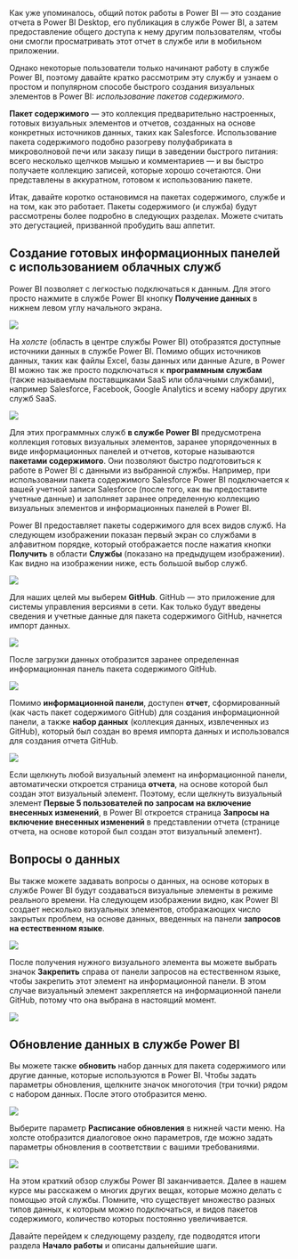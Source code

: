 Как уже упоминалось, общий поток работы в Power BI — это создание отчета в Power BI Desktop, его публикация в службе Power BI, а затем предоставление общего доступа к нему другим пользователям, чтобы они смогли просматривать этот отчет в службе или в мобильном приложении.

Однако некоторые пользователи только начинают работу в службе Power BI, поэтому давайте кратко рассмотрим эту службу и узнаем о простом и популярном способе быстрого создания визуальных элементов в Power BI: *использование пакетов содержимого*.

**Пакет содержимого** — это коллекция предварительно настроенных, готовых визуальных элементов и отчетов, созданных на основе конкретных источников данных, таких как Salesforce. Использование пакета содержимого подобно разогреву полуфабриката в микроволновой печи или заказу пищи в заведении быстрого питания: всего несколько щелчков мышью и комментариев — и вы быстро получаете коллекцию записей, которые хорошо сочетаются. Они представлены в аккуратном, готовом к использованию пакете.

Итак, давайте коротко остановимся на пакетах содержимого, службе и на том, как это работает. Пакеты содержимого (и служба) будут рассмотрены более подробно в следующих разделах. Можете считать это дегустацией, призванной пробудить ваш аппетит.

## <a name="create-out-of-the-box-dashboards-with-cloud-services"></a>Создание готовых информационных панелей с использованием облачных служб
Power BI позволяет с легкостью подключаться к данным. Для этого просто нажмите в службе Power BI кнопку **Получение данных** в нижнем левом углу начального экрана.

![](media/0-3-dashboards-cloud-services/c0a3_1.png)

На *холсте* (область в центре службы Power BI) отобразятся доступные источники данных в службе Power BI. Помимо общих источников данных, таких как файлы Excel, базы данных или данные Azure, в Power BI можно так же просто подключаться к **программным службам** (также называемым поставщиками SaaS или облачными службами), например Salesforce, Facebook, Google Analytics и всему набору других служб SaaS.

![](media/0-3-dashboards-cloud-services/c0a3_2.png)

Для этих программных служб **в службе Power BI** предусмотрена коллекция готовых визуальных элементов, заранее упорядоченных в виде информационных панелей и отчетов, которые называются **пакетами содержимого**. Они позволяют быстро подготовиться к работе в Power BI с данными из выбранной службы. Например, при использовании пакета содержимого Salesforce Power BI подключается к вашей учетной записи Salesforce (после того, как вы предоставите учетные данные) и заполняет заранее определенную коллекцию визуальных элементов и информационных панелей в Power BI.

Power BI предоставляет пакеты содержимого для всех видов служб. На следующем изображении показан первый экран со службами в алфавитном порядке, который отображается после нажатия кнопки **Получить** в области **Службы** (показано на предыдущем изображении). Как видно на изображении ниже, есть большой выбор служб.

![](media/0-3-dashboards-cloud-services/c0a3_3.png)

Для наших целей мы выберем **GitHub**. GitHub — это приложение для системы управления версиями в сети. Как только будут введены сведения и учетные данные для пакета содержимого GitHub, начнется импорт данных.

![](media/0-3-dashboards-cloud-services/c0a3_4.png)

После загрузки данных отобразится заранее определенная информационная панель пакета содержимого GitHub.

![](media/0-3-dashboards-cloud-services/c0a3_5.png)

Помимо **информационной панели**, доступен **отчет**, сформированный (как часть пакет содержимого GitHub) для создания информационной панели, а также **набор данных** (коллекция данных, извлеченных из GitHub), который был создан во время импорта данных и использовался для создания отчета GitHub.

![](media/0-3-dashboards-cloud-services/c0a3_6.png)

Если щелкнуть любой визуальный элемент на информационной панели, автоматически откроется страница **отчета**, на основе которой был создан этот визуальный элемент. Поэтому, если щелкнуть визуальный элемент **Первые 5 пользователей по запросам на включение внесенных изменений**, в Power BI откроется страница **Запросы на включение внесенных изменений** в представлении отчета (странице отчета, на основе которой был создан этот визуальный элемент).

## <a name="asking-questions-of-your-data"></a>Вопросы о данных
Вы также можете задавать вопросы о данных, на основе которых в службе Power BI будут создаваться визуальные элементы в режиме реального времени. На следующем изображении видно, как Power BI создает несколько визуальных элементов, отображающих число закрытых проблем, на основе данных, введенных на панели **запросов на естественном языке**.

![](media/0-3-dashboards-cloud-services/c0a3_7.png)

После получения нужного визуального элемента вы можете выбрать значок **Закрепить** справа от панели запросов на естественном языке, чтобы закрепить этот элемент на информационной панели. В этом случае визуальный элемент закрепляется на информационной панели GitHub, потому что она выбрана в настоящий момент.

![](media/0-3-dashboards-cloud-services/c0a3_8.png)

## <a name="refreshing-data-in-the-power-bi-service"></a>Обновление данных в службе Power BI
Вы можете также **обновить** набор данных для пакета содержимого или другие данные, которые используются в Power BI. Чтобы задать параметры обновления, щелкните значок многоточия (три точки) рядом с набором данных. После этого отобразится меню.

![](media/0-3-dashboards-cloud-services/c0a3_9.png)

Выберите параметр **Расписание обновления** в нижней части меню. На холсте отобразится диалоговое окно параметров, где можно задать параметры обновления в соответствии с вашими требованиями.

![](media/0-3-dashboards-cloud-services/c0a3_10.png)

На этом краткий обзор службы Power BI заканчивается. Далее в нашем курсе мы расскажем о многих других вещах, которые можно делать с помощью этой службы. Помните, что существует множество разных типов данных, к которым можно подключаться, и видов пакетов содержимого, количество которых постоянно увеличивается.

Давайте перейдем к следующему разделу, где подводятся итоги раздела **Начало работы** и описаны дальнейшие шаги.

